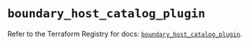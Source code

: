 # `boundary_host_catalog_plugin`

Refer to the Terraform Registry for docs: [`boundary_host_catalog_plugin`](https://registry.terraform.io/providers/hashicorp/boundary/1.1.14/docs/resources/host_catalog_plugin).
